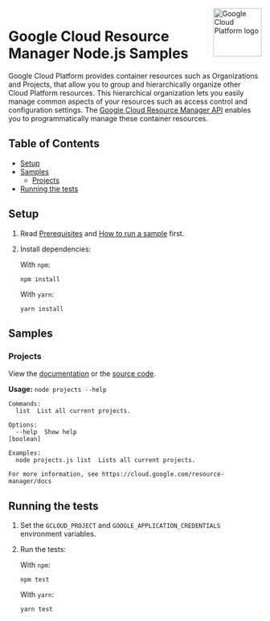 <img src="https://avatars2.githubusercontent.com/u/2810941?v=3&s=96" alt="Google Cloud Platform logo" title="Google Cloud Platform" align="right" height="96" width="96"/>

# Google Cloud Resource Manager Node.js Samples

Google Cloud Platform provides container resources such as Organizations and
Projects, that allow you to group and hierarchically organize other Cloud
Platform resources. This hierarchical organization lets you easily manage common
aspects of your resources such as access control and configuration settings. The
[Google Cloud Resource Manager API][resource_docs] enables you to
programmatically manage these container resources.

[resource_docs]: https://cloud.google.com/resource-manager/docs/

## Table of Contents

* [Setup](#setup)
* [Samples](#samples)
  * [Projects](#projects)
* [Running the tests](#running-the-tests)

## Setup

1.  Read [Prerequisites][prereq] and [How to run a sample][run] first.
1.  Install dependencies:

    With `npm`:

        npm install

    With `yarn`:

        yarn install

[prereq]: ../README.md#prerequisities
[run]: ../README.md#how-to-run-a-sample

## Samples

### Projects

View the [documentation][projects_docs] or the [source code][projects_code].

__Usage:__ `node projects --help`

```
Commands:
  list  List all current projects.

Options:
  --help  Show help                                                                                            [boolean]

Examples:
  node projects.js list  Lists all current projects.

For more information, see https://cloud.google.com/resource-manager/docs
```

[projects_docs]: https://cloud.google.com/resource-manager/docs/
[projects_code]: projects.js

## Running the tests

1.  Set the `GCLOUD_PROJECT` and `GOOGLE_APPLICATION_CREDENTIALS` environment
    variables.

1.  Run the tests:

    With `npm`:

        npm test

    With `yarn`:

        yarn test
